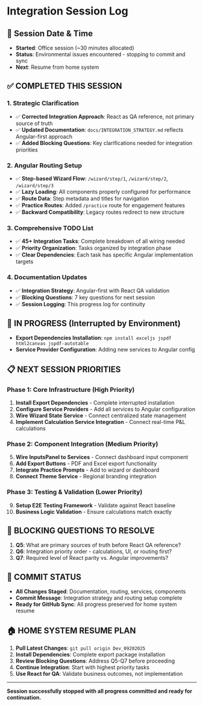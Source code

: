 # Integration Session Log

## **📅 Session Date & Time**
- **Started**: Office session (~30 minutes allocated)
- **Status**: Environmental issues encountered - stopping to commit and sync
- **Next**: Resume from home system

## **✅ COMPLETED THIS SESSION**

### **1. Strategic Clarification**
- ✅ **Corrected Integration Approach**: React as QA reference, not primary source of truth
- ✅ **Updated Documentation**: `docs/INTEGRATION_STRATEGY.md` reflects Angular-first approach
- ✅ **Added Blocking Questions**: Key clarifications needed for integration priorities

### **2. Angular Routing Setup** 
- ✅ **Step-based Wizard Flow**: `/wizard/step/1`, `/wizard/step/2`, `/wizard/step/3`
- ✅ **Lazy Loading**: All components properly configured for performance
- ✅ **Route Data**: Step metadata and titles for navigation
- ✅ **Practice Routes**: Added `/practice` route for engagement features
- ✅ **Backward Compatibility**: Legacy routes redirect to new structure

### **3. Comprehensive TODO List**
- ✅ **45+ Integration Tasks**: Complete breakdown of all wiring needed
- ✅ **Priority Organization**: Tasks organized by integration phase
- ✅ **Clear Dependencies**: Each task has specific Angular implementation targets

### **4. Documentation Updates**
- ✅ **Integration Strategy**: Angular-first with React QA validation
- ✅ **Blocking Questions**: 7 key questions for next session
- ✅ **Session Logging**: This progress log for continuity

## **🔄 IN PROGRESS (Interrupted by Environment)**
- **Export Dependencies Installation**: `npm install exceljs jspdf html2canvas jspdf-autotable`
- **Service Provider Configuration**: Adding new services to Angular config

## **📋 NEXT SESSION PRIORITIES**

### **Phase 1: Core Infrastructure (High Priority)**
1. **Install Export Dependencies** - Complete interrupted installation
2. **Configure Service Providers** - Add all services to Angular configuration  
3. **Wire Wizard State Service** - Connect centralized state management
4. **Implement Calculation Service Integration** - Connect real-time P&L calculations

### **Phase 2: Component Integration (Medium Priority)**
5. **Wire InputsPanel to Services** - Connect dashboard input component
6. **Add Export Buttons** - PDF and Excel export functionality
7. **Integrate Practice Prompts** - Add to wizard or dashboard
8. **Connect Theme Service** - Regional branding integration

### **Phase 3: Testing & Validation (Lower Priority)**
9. **Setup E2E Testing Framework** - Validate against React baseline
10. **Business Logic Validation** - Ensure calculations match exactly

## **🚨 BLOCKING QUESTIONS TO RESOLVE**

1. **Q5**: What are primary sources of truth before React QA reference?
2. **Q6**: Integration priority order - calculations, UI, or routing first?
3. **Q7**: Required level of React parity vs. Angular improvements?

## **💾 COMMIT STATUS**
- **All Changes Staged**: Documentation, routing, services, components
- **Commit Message**: Integration strategy and routing setup complete
- **Ready for GitHub Sync**: All progress preserved for home system resume

## **🏠 HOME SYSTEM RESUME PLAN**

1. **Pull Latest Changes**: `git pull origin Dev_09202025`
2. **Install Dependencies**: Complete export package installation
3. **Review Blocking Questions**: Address Q5-Q7 before proceeding
4. **Continue Integration**: Start with highest priority tasks
5. **Use React for QA**: Validate business outcomes, not implementation

---

**Session successfully stopped with all progress committed and ready for continuation.**

